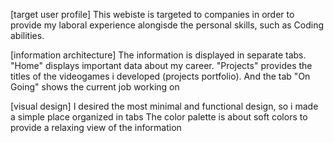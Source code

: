 [target user profile]
This webiste is targeted to companies in order to provide my laboral experience alongisde the personal skills, such as Coding abilities.

[information architecture]
The information is displayed in separate tabs.
	"Home" displays important data about my career.
	"Projects" provides the titles of the videogames i developed (projects portfolio).
	And the tab "On Going" shows the current job working on

[visual design]
I desired the most minimal and functional design, so i made a simple place organized in tabs
The color palette is about soft colors to provide a relaxing view of the information